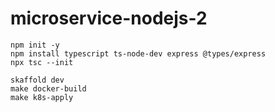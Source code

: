 # microservice-nodejs-2

```
npm init -y
npm install typescript ts-node-dev express @types/express
npx tsc --init
```

```
skaffold dev
make docker-build
make k8s-apply
```
